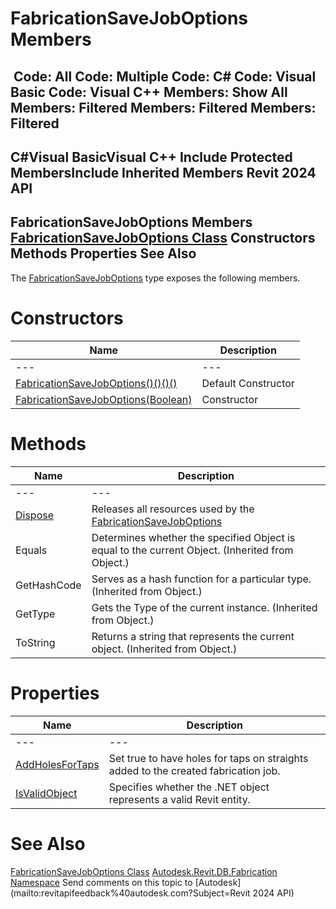 # FabricationSaveJobOptions Members

﻿
 Code: All Code: Multiple Code: C# Code: Visual Basic Code: Visual C++  Members: Show All Members: Filtered Members: Filtered Members: Filtered   
---  
C#Visual BasicVisual C++
Include Protected MembersInclude Inherited Members
Revit 2024 API  
---  
FabricationSaveJobOptions Members  
[FabricationSaveJobOptions Class](20934444-987d-1169-1619-2adb54377e7d.md "FabricationSaveJobOptions Class") Constructors Methods Properties See Also  
---  
The [FabricationSaveJobOptions](20934444-987d-1169-1619-2adb54377e7d.md "FabricationSaveJobOptions Class") type exposes the following members.
# Constructors
| Name | Description |
| --- | --- |
| --- | --- | --- |
| [FabricationSaveJobOptions()()()()](7ea9024b-f0ab-ca4b-2796-6e066b03c233.md "FabricationSaveJobOptions Constructor") | Default Constructor |
| [FabricationSaveJobOptions(Boolean)](c80203c8-a028-0df5-a5aa-a0b85350a71a.md "FabricationSaveJobOptions Constructor \(Boolean\)") | Constructor |

# Methods
| Name | Description |
| --- | --- |
| --- | --- | --- |
| [Dispose](41af71a3-fcc6-a00b-5f9b-42db654b52ed.md "Dispose Method") | Releases all resources used by the [FabricationSaveJobOptions](20934444-987d-1169-1619-2adb54377e7d.md "FabricationSaveJobOptions Class") |
| Equals | Determines whether the specified Object is equal to the current Object. (Inherited from Object.) |
| GetHashCode | Serves as a hash function for a particular type.  (Inherited from Object.) |
| GetType | Gets the Type of the current instance. (Inherited from Object.) |
| ToString | Returns a string that represents the current object. (Inherited from Object.) |

# Properties
| Name | Description |
| --- | --- |
| --- | --- | --- |
| [AddHolesForTaps](5ada3cdc-d6c5-9260-68f8-cf6267604038.md "AddHolesForTaps Property") | Set true to have holes for taps on straights added to the created fabrication job. |
| [IsValidObject](e9041f84-5144-9344-0080-8d7d2c9e99a3.md "IsValidObject Property") | Specifies whether the .NET object represents a valid Revit entity. |

# See Also
[FabricationSaveJobOptions Class](20934444-987d-1169-1619-2adb54377e7d.md "FabricationSaveJobOptions Class")
[Autodesk.Revit.DB.Fabrication Namespace](49e74a25-7ea1-efa6-548a-a3c3d0655e43.md "Autodesk.Revit.DB.Fabrication Namespace")
Send comments on this topic to [Autodesk](mailto:revitapifeedback%40autodesk.com?Subject=Revit 2024 API)